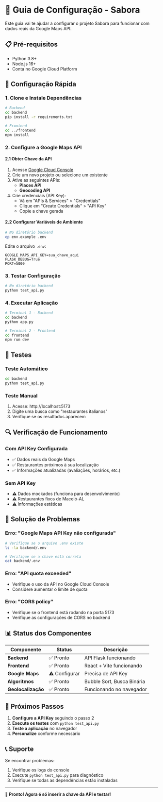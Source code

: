 # 🚀 Guia de Configuração - Sabora

Este guia vai te ajudar a configurar o projeto Sabora para funcionar com dados reais da Google Maps API.

## 📋 Pré-requisitos

- Python 3.8+
- Node.js 16+
- Conta no Google Cloud Platform

## 🔧 Configuração Rápida

### 1. Clone e Instale Dependências

```bash
# Backend
cd backend
pip install -r requirements.txt

# Frontend
cd ../frontend
npm install
```

### 2. Configure a Google Maps API

#### 2.1 Obter Chave da API

1. Acesse [Google Cloud Console](https://console.cloud.google.com/)
2. Crie um novo projeto ou selecione um existente
3. Ative as seguintes APIs:
   - **Places API**
   - **Geocoding API**
4. Crie credenciais (API Key):
   - Vá em "APIs & Services" > "Credentials"
   - Clique em "Create Credentials" > "API Key"
   - Copie a chave gerada

#### 2.2 Configurar Variáveis de Ambiente

```bash
# No diretório backend
cp env.example .env
```

Edite o arquivo `.env`:
```env
GOOGLE_MAPS_API_KEY=sua_chave_aqui
FLASK_DEBUG=True
PORT=5000
```

### 3. Testar Configuração

```bash
# No diretório backend
python test_api.py
```

### 4. Executar Aplicação

```bash
# Terminal 1 - Backend
cd backend
python app.py

# Terminal 2 - Frontend
cd frontend
npm run dev
```

## 🧪 Testes

### Teste Automático
```bash
cd backend
python test_api.py
```

### Teste Manual
1. Acesse: http://localhost:5173
2. Digite uma busca como "restaurantes italianos"
3. Verifique se os resultados aparecem

## 🔍 Verificação de Funcionamento

### Com API Key Configurada
- ✅ Dados reais da Google Maps
- ✅ Restaurantes próximos à sua localização
- ✅ Informações atualizadas (avaliações, horários, etc.)

### Sem API Key
- ⚠️ Dados mockados (funciona para desenvolvimento)
- ⚠️ Restaurantes fixos de Maceió-AL
- ⚠️ Informações estáticas

## 🐛 Solução de Problemas

### Erro: "Google Maps API Key não configurada"
```bash
# Verifique se o arquivo .env existe
ls -la backend/.env

# Verifique se a chave está correta
cat backend/.env
```

### Erro: "API quota exceeded"
- Verifique o uso da API no Google Cloud Console
- Considere aumentar o limite de quota

### Erro: "CORS policy"
- Verifique se o frontend está rodando na porta 5173
- Verifique as configurações de CORS no backend

## 📊 Status dos Componentes

| Componente | Status | Descrição |
|------------|--------|-----------|
| **Backend** | ✅ Pronto | API Flask funcionando |
| **Frontend** | ✅ Pronto | React + Vite funcionando |
| **Google Maps** | ⚠️ Configurar | Precisa de API Key |
| **Algoritmos** | ✅ Pronto | Bubble Sort, Busca Binária |
| **Geolocalização** | ✅ Pronto | Funcionando no navegador |

## 🎯 Próximos Passos

1. **Configure a API Key** seguindo o passo 2
2. **Execute os testes** com `python test_api.py`
3. **Teste a aplicação** no navegador
4. **Personalize** conforme necessário

## 📞 Suporte

Se encontrar problemas:
1. Verifique os logs do console
2. Execute `python test_api.py` para diagnóstico
3. Verifique se todas as dependências estão instaladas

---

**🎉 Pronto! Agora é só inserir a chave da API e testar!**
